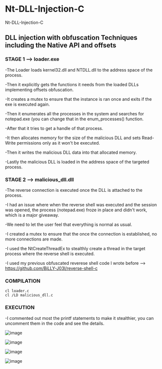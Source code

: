 # Nt-DLL-Injection-C
Nt-DLL-Injection-C

## DLL injection with obfuscation Techniques including the Native API and offsets

### STAGE 1 --> loader.exe

-The Loader loads kernel32.dll and NTDLL.dll to the address space of the process.

-Then it explicitly gets the functions it needs from the loaded DLLs implementing offsets obfuscation.

-It creates a mutex to ensure that the instance is ran once and exits if the exe is executed again.

-Then it enumerates all the processes in the system and searches for notepad.exe (you can change that in the enum_processes() function.

-After that it tries to get a handle of that process.

-It then allocates memory for the size of the malicious DLL and sets Read-Write permissions only as it won't be executed.

-Then it writes the malicious DLL data into that allocated memory.

-Lastly the malicious DLL is loaded in the address space of the targeted process.



### STAGE 2 --> malicious_dll.dll

-The reverse connection is executed once the DLL is attached to the process.

-I had an issue where when the reverse shell was executed and the session was opened, the process (notepad.exe) froze in place and didn't work, which is a major giveaway.

-We need to let the user feel that everything is normal as usual.

-I created a mutex to ensure that the once the connection is established, no more connections are made.

-I used the NtCreateThreadEx to stealthly create a thread in the target process where the reverse shell is executed.

-I used my previous obfuscated reverese shell code I wrote before --> https://github.com/BiLLY-J03l/reverse-shell-c



### COMPILATION
    cl loader.c
    cl /LD malicious_dll.c
    


### EXECUTION

-I commented out most the printf statements to make it stealthier, you can uncomment them in the code and see the details.


![image](https://github.com/user-attachments/assets/3df437be-73a3-4ac3-9e38-87f6e50d30a7)

![image](https://github.com/user-attachments/assets/187a909b-5cd0-43e1-b992-175e12c1e6ba)

![image](https://github.com/user-attachments/assets/d48f0da0-8dba-48fc-8fe3-78209e8a895b)

![image](https://github.com/user-attachments/assets/b5f45b02-584c-4056-ae24-06b3ce082fcd)






